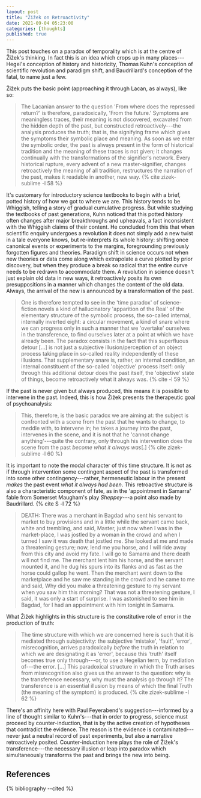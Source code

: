 ```yaml
---
layout: post
title: "Žižek on Retroactivity"
date: 2021-09-04 05:23:00
categories: [thoughts]
published: true
---
```


This post touches on a paradox of temporality which is at the centre of Žižek's thinking. In fact this is an idea which crops up in many places---Hegel's conception of history and historicity, Thomas Kuhn's conception of scientific revolution and paradigm shift, and Baudrillard's conception of the fatal, to name just a few.

Žižek puts the basic point (approaching it through Lacan, as always), like so:

> The Lacanian answer to the question 'From where does the repressed return?' is therefore, paradoxically, 'From the future.' Symptoms are meaningless traces, their meaning is not discovered, excavated from the hidden depth of the past, but constructed retroactively---the analysis produces the truth; that is, the signifying frame which gives the symptoms their symbolic place and meaning. As soon as we enter the symbolic order, the past is always present in the form of historical tradition and the meaning of these traces is not given; it changes continually with the transformations of the signifier's network. Every historical rupture, every advent of a new master-signifier, changes retroactively the meaning of all tradition, restructures the narration of the past, makes it readable in another, new way. {% cite zizek-sublime -l 58 %}

It's customary for introductory science textbooks to begin with a brief, potted history of how we got to where we are. This history tends to be Whiggish, telling a story of gradual cumulative progress. But while studying the textbooks of past generations, Kuhn noticed that this potted history often changes after major breakthroughs and upheavals, a fact inconsistent with the Whiggish claims of their content. He concluded from this that when scientific enquiry undergoes a revolution it does not simply add a new twist in a tale everyone knows, but re-interprets its whole history: shifting once canonical events or experiments to the margins, foregrounding previously forgotten figures and theories. Paradigm shift in science occurs not when new theories or data come along which extrapolate a curve plotted by prior discovery, but when they produce a break so radical that the entire curve needs to be redrawn to accommodate them. A revolution in science doesn't just explain old data in new ways, it retroactively posits its own presuppositions in a manner which changes the content of the old data. Always, the arrival of the new is announced by a transformation of the past.

> One is therefore tempted to see in the 'time paradox' of science-fiction novels a kind of hallucinatory 'apparition of the Real' of the elementary structure of the symbolic process, the so-called internal, internally inverted eight: a circular movement, a kind of snare where we can progress only in such a manner that we 'overtake' ourselves in the transference, to find ourselves later at a point at which we have already been. The paradox consists in the fact that this superfluous detour [...] is not just a subjective illusion/perception of an object process taking place in so-called reality independently of these illusions. That supplementary snare is, rather, an internal condition, an internal constituent of the so-called 'objective' process itself: only through this additional detour does the past itself, the 'objective' state of things, become retroactively what it always was. {% cite -l 59 %}

If the past is never given but always produced, this means it is possible to intervene in the past. Indeed, this is how Žižek presents the therapeutic goal of psychoanalysis:

> This, therefore, is the basic paradox we are aiming at: the subject is confronted with a scene from the past that he wants to change, to meddle with, to intervene in; he takes a journey into the past, intervenes in the scene, and it is not that he 'cannot change anything'---quite the contrary, only through his intervention does the scene from the past _become what it always was_[.] {% cite zizek-sublime -l 60 %}  

It is important to note the modal character of this time structure. It is not as if through intervention some contingent aspect of the past is transformed into some other contingency---rather, hermeneutic labour in the present _makes_ the past event _what it always had been_. This retroactive structure is also a characteristic component of fate, as in the 'appointment in Samarra' fable from Somerset Maugham's play _Sheppey_---a point also made by Baudrillard. {% cite S -l 72 %}

> DEATH: There was a merchant in Bagdad who sent his servant to market to buy provisions and in a little while the servant came back, white and trembling, and said, Master, just now when I was in the market-place, I was jostled by a woman in the crowd and when I turned I saw it was death that jostled me. She looked at me and made a threatening gesture; now, lend me you horse, and I will ride away from this city and avoid my fate. I will go to Samarra and there death will not find me. The merchant lent him his horse, and the servant mounted it, and he dug his spurs into its flanks and as fast as the horse could gallop he went. Then the merchant went down to the marketplace and he saw me standing in the crowd and he came to me and said, Why did you make a threatening gesture to my servant when you saw him this morning? That was not a threatening gesture, I said, it was only a start of surprise. I was astonished to see him in Bagdad, for I had an appointment with him tonight in Samarra.

What Žižek highlights in this structure is the constitutive role of error in the production of truth:

> The time structure with which we are concerned here is such that it is mediated through subjectivity: the subjective 'mistake', 'fault', 'error', misrecognition, arrives paradoxically _before_ the truth in relation to which we are designating it as 'error', because this 'truth' itself becomes true only through---or, to use a Hegelian term, by mediation of---the error. [...] This paradoxical structure in which the Truth arises from misrecognition also gives us the answer to the question: why is the transference necessary, why must the analysis go through it? The transference is an essential illusion by means of which the final Truth (the meaning of the symptom) is produced. {% cite zizek-sublime -l 62 %}

There's an affinity here with Paul Feyerabend's suggestion---informed by a line of thought similar to Kuhn's---that in order to progress, science must proceed by counter-induction, that is by the active creation of hypotheses that contradict the evidence. The reason is the evidence is contaminated---never just a neutral record of past experiments, but also a narrative retroactively posited. Counter-induction here plays the role of Žižek's transference---the necessary illusion or leap into paradox which simultaneously transforms the past and brings the new into being.


## References
{% bibliography --cited %}
